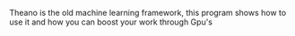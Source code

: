 Theano is the old machine learning framework, this program shows how to use it and how you can boost your work through Gpu's 
